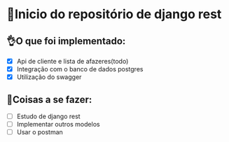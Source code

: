 # 🚀Inicio do repositório de django rest

## 👌O que foi implementado:

- [X] Api de cliente e lista de afazeres(todo)
- [X] Integração com o banco de dados postgres
- [X] Utilização do swagger

## 🥅Coisas a se fazer:

 - [ ] Estudo de django rest
 - [ ] Implementar outros modelos
 - [ ] Usar o postman
